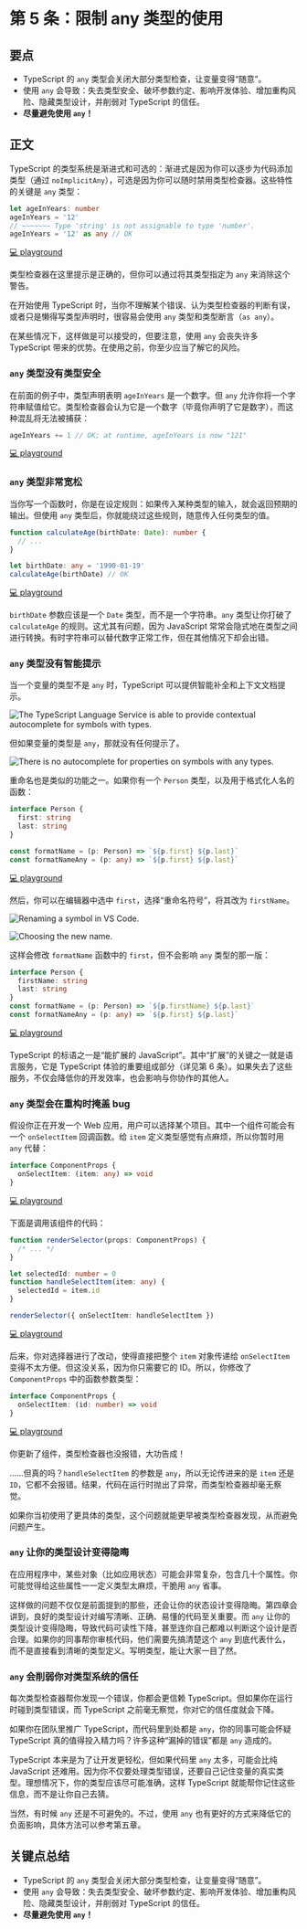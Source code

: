 # 第 5 条：限制 any 类型的使用

## 要点

- TypeScript 的 `any` 类型会关闭大部分类型检查，让变量变得“随意”。
- 使用 `any` 会导致：失去类型安全、破坏参数约定、影响开发体验、增加重构风险、隐藏类型设计，并削弱对 TypeScript 的信任。
- **尽量避免使用 `any`！**

## 正文

TypeScript 的类型系统是渐进式和可选的：渐进式是因为你可以逐步为代码添加类型（通过 `noImplicitAny`），可选是因为你可以随时禁用类型检查器。这些特性的关键是 `any` 类型：

```ts
let ageInYears: number
ageInYears = '12'
// ~~~~~~~ Type 'string' is not assignable to type 'number'.
ageInYears = '12' as any // OK
```

[💻 playground](https://www.typescriptlang.org/play/?ts=5.4.5#code/DYUwLgBAhg5iCSA7AmiKAnAzgLgogrgLYBGI6A3AFCwIppYQC8EA5AIwBMLVA9DxAD8hwgRAAqATwAOIVpjDoAlohgsIizHgD2kKJkyKYiKMVAQwW89NksCJMiwB01OElQZNzdl2iaoiCXIICD4IAHkAaUogA)

类型检查器在这里提示是正确的，但你可以通过将其类型指定为 `any` 来消除这个警告。

在开始使用 TypeScript 时，当你不理解某个错误、认为类型检查器的判断有误，或者只是懒得写类型声明时，很容易会使用 `any` 类型和类型断言（`as any`）。

在某些情况下，这样做是可以接受的，但要注意，使用 `any` 会丧失许多 TypeScript 带来的优势。在使用之前，你至少应当了解它的风险。

### `any` 类型没有类型安全

在前面的例子中，类型声明表明 `ageInYears` 是一个数字。但 `any` 允许你将一个字符串赋值给它。类型检查器会认为它是一个数字（毕竟你声明了它是数字），而这种混乱将无法被捕获：

```ts
ageInYears += 1 // OK; at runtime, ageInYears is now "121"
```

[💻 playground](https://www.typescriptlang.org/play/?ts=5.4.5#code/DYUwLgBAhg5iCSA7AmiKAnAzgLgogrgLYBGI6A3AFCwIppYQC8EA5AIwBMLVA9DxAD8hwgRAAqATwAOIVpjDoAlohgsIizHgD2kKJkyKYiKMVAQwW89NksCJMiwB01OElQZNzdl2iaoiCXIICD4IAHkAaRdadwYAamY2IJD+SKCoSHR8RDBFQhAAGmhXOg91TUQtAHcIACJONlrKIA)

### `any` 类型非常宽松

当你写一个函数时，你是在设定规则：如果传入某种类型的输入，就会返回预期的输出。但使用 `any` 类型后，你就能绕过这些规则，随意传入任何类型的值。

```ts
function calculateAge(birthDate: Date): number {
  // ...
}

let birthDate: any = '1990-01-19'
calculateAge(birthDate) // OK
```

[💻 playground](https://www.typescriptlang.org/play/?ts=5.4.5#code/DYUwLgBAhg5iCSA7AmiKAnAzgLgogrgLYBGI6A3AFCwIppYQC8EA5AIwBMLVA9DxAD8hwgRAAqATwAOIVpjDoAlohgsIizHgD2kKJkyKYiKMVAQwW89NksCJMiwB01OElQZNzdl2iaoiCXIICD4IAHkAaUoAM3xEAGMwRS1ECHioYHj8YCgwEABBOAAKYkV0MAALABFckFwavIBKXDtSdAgAb0pg0IBhMIBZAAUAJQBRAGUJ7oh0cHx0VIAGKh7+MYA5KsoAX0pKUEhS8ura3H8JJlY2AE4bpYBaJbYH2+5KdMzs2sKQErLKg0QI0giF+JF9kA)

`birthDate` 参数应该是一个 `Date` 类型，而不是一个字符串。`any` 类型让你打破了 `calculateAge` 的规则。这尤其有问题，因为 JavaScript 常常会隐式地在类型之间进行转换。有时字符串可以替代数字正常工作，但在其他情况下却会出错。

### `any` 类型没有智能提示

当一个变量的类型不是 `any` 时，TypeScript 可以提供智能补全和上下文文档提示。

![The TypeScript Language Service is able to provide contextual autocomplete
for symbols with types.](https://cdn.jsdelivr.net/gh/rayadaschn/blogImage@master/img/202503262059882.png)

但如果变量的类型是 `any`，那就没有任何提示了。

![There is no autocomplete for properties on symbols with any types.](https://cdn.jsdelivr.net/gh/rayadaschn/blogImage@master/img/202503262102260.png)

重命名也是类似的功能之一。如果你有一个 `Person` 类型，以及用于格式化人名的函数：

```ts
interface Person {
  first: string
  last: string
}

const formatName = (p: Person) => `${p.first} ${p.last}`
const formatNameAny = (p: any) => `${p.first} ${p.last}`
```

[💻 playground](https://www.typescriptlang.org/play/?ts=5.4.5#code/JYOwLgpgTgZghgYwgAgArQM4HsTIN4BQyyMwUGYAXMhVKAOYDcRyANnBdbQ8wL4EEEOCiSxQAtnDAA5OOJQBeZAAoADtXTkcASmQKAfMgAGAEjyqAdKXJheyM5fYVeR5kJAiYYyTLkQAgiAAnnoq6shwwboGxg5WZM725hZOtq4EQA)

然后，你可以在编辑器中选中 `first`，选择“重命名符号”，将其改为 `firstName`。

![Renaming a symbol in VS Code.](https://cdn.jsdelivr.net/gh/rayadaschn/blogImage@master/img/202503262104886.png)

![Choosing the new name.](https://cdn.jsdelivr.net/gh/rayadaschn/blogImage@master/img/202503262104824.png)

这样会修改 `formatName` 函数中的 `first`，但不会影响 `any` 类型的那一版：

```ts
interface Person {
  firstName: string
  last: string
}
const formatName = (p: Person) => `${p.firstName} ${p.last}`
const formatNameAny = (p: any) => `${p.first} ${p.last}`
```

[💻 playground](https://www.typescriptlang.org/play/?ts=5.4.5#code/JYOwLgpgTgZghgYwgAgArQM4HsTIN4BQyyMwUGYAcnALYQBcyFUoA5gNxHIA2cFjzNpwC+BBDgoksUGnCq0UAXmQAKAA6N05HAEpkigHzIABgBI8agHSly8usOTmrvCsOOdxISTGmy7EAEEQAE99VQ1kOBC9QxMnazJXRwtLFzA3TiA)

TypeScript 的标语之一是“能扩展的 JavaScript”。其中“扩展”的关键之一就是语言服务，它是 TypeScript 体验的重要组成部分（详见第 6 条）。如果失去了这些服务，不仅会降低你的开发效率，也会影响与你协作的其他人。

### `any` 类型会在重构时掩盖 bug

假设你正在开发一个 Web 应用，用户可以选择某个项目。其中一个组件可能会有一个 `onSelectItem` 回调函数。给 `item` 定义类型感觉有点麻烦，所以你暂时用 `any` 代替：

```ts
interface ComponentProps {
  onSelectItem: (item: any) => void
}
```

[💻 playground](https://www.typescriptlang.org/play/?ts=5.4.5#code/JYOwLgpgTgZghgYwgAgMIHsC2AHdILgAKU62AzsgN4BQyyeAyhADYQJgCSkmAXMgBTBufOCACeASmQBeAHzIAbumAATANzUAvtSA)

下面是调用该组件的代码：

```ts
function renderSelector(props: ComponentProps) {
  /* ... */
}

let selectedId: number = 0
function handleSelectItem(item: any) {
  selectedId = item.id
}

renderSelector({ onSelectItem: handleSelectItem })
```

[💻 playground](https://www.typescriptlang.org/play/?ts=5.4.5#code/JYOwLgpgTgZghgYwgAgMIHsC2AHdILgAKU62AzsgN4BQyyeAyhADYQJgCSkmAXMgBTBufOCACeASmQBeAHzIAbumAATANzUAvtRgBXEO2B5kUAiuhNW7dFH7YS5Phhx4CYYqTJTKyAPQAqZAA6EOR-X2RtalYwZDIWNkgVDhU+EF1MACNoGWQABg09AzAjEGQAC1EVVktErghMQWFkUUkqWjiE9ghklVyhBqDVDSjTEHMoWutbSkYuzmbK8Zr5+sxNCQ0gA)

后来，你对选择器进行了改动，使得直接把整个 `item` 对象传递给 `onSelectItem` 变得不太方便。但这没关系，因为你只需要它的 ID。所以，你修改了 `ComponentProps` 中的函数参数类型：

```ts
interface ComponentProps {
  onSelectItem: (id: number) => void
}
```

[💻 playground](https://www.typescriptlang.org/play/?ts=5.4.5#code/JYOwLgpgTgZghgYwgAgMIHsC2AHdILgAKU62AzsgN4BQyyeAyhADYQJgCSkmAXMgBTAAJnxABXTACNoASmQBeAHzIAbumEBuagF9qQA)

你更新了组件，类型检查器也没报错，大功告成！

……但真的吗？`handleSelectItem` 的参数是 `any`，所以无论传进来的是 `item` 还是 `ID`，它都不会报错。结果，代码在运行时抛出了异常，而类型检查器却毫无察觉。

如果你当初使用了更具体的类型，这个问题就能更早被类型检查器发现，从而避免问题产生。

### `any` 让你的类型设计变得隐晦

在应用程序中，某些对象（比如应用状态）可能会非常复杂，包含几十个属性。你可能觉得给这些属性一一定义类型太麻烦，干脆用 `any` 省事。

这样做的问题不仅仅是前面提到的那些，还会让你的状态设计变得隐晦。第四章会讲到，良好的类型设计对编写清晰、正确、易懂的代码至关重要。而 `any` 让你的类型设计变得隐晦，导致代码可读性下降，甚至连你自己都难以判断这个设计是否合理。如果你的同事帮你审核代码，他们需要先搞清楚这个 `any` 到底代表什么，而不是直接看到清晰的类型定义。写明类型，能让大家一目了然。

### `any` 会削弱你对类型系统的信任

每次类型检查器帮你发现一个错误，你都会更信赖 TypeScript。但如果你在运行时碰到类型错误，而 TypeScript 之前毫无察觉，你对它的信任度就会下降。

如果你在团队里推广 TypeScript，而代码里到处都是 `any`，你的同事可能会怀疑 TypeScript 真的值得投入精力吗？许多这种“漏掉的错误”都是 `any` 造成的。

TypeScript 本来是为了让开发更轻松，但如果代码里 `any` 太多，可能会比纯 JavaScript 还难用。因为你不仅要处理类型错误，还要自己记住变量的真实类型。理想情况下，你的类型应该尽可能准确，这样 TypeScript 就能帮你记住这些信息，而不是让你自己去猜。

当然，有时候 `any` 还是不可避免的。不过，使用 `any` 也有更好的方式来降低它的负面影响，具体方法可以参考第五章。

## 关键点总结

- TypeScript 的 `any` 类型会关闭大部分类型检查，让变量变得“随意”。
- 使用 `any` 会导致：失去类型安全、破坏参数约定、影响开发体验、增加重构风险、隐藏类型设计，并削弱对 TypeScript 的信任。
- **尽量避免使用 `any`！**
